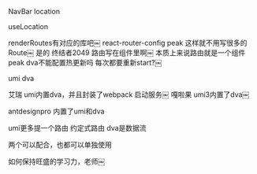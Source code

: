 


NavBar location

useLocation



renderRoutes有对应的库吧￼ react-router-config
peak
这样就不用写很多的Route￼ 是的
终结者2049
路由写在组件里啊￼  本质上来说路由就是一个组件
peak
dva不能配置热更新吗 每次都要重新start?￼

umi dva

艾瑞
umi内置dva，并且封装了webpack 启动服务￼
嘎啦果
umi3内置了dva￼

antdesignpro 内置了umi和dva

umi更多提一个路由 约定式路由
dva是数据流

两个可以配合，也都可以单独使用



如何保持旺盛的学习力，老师￼




